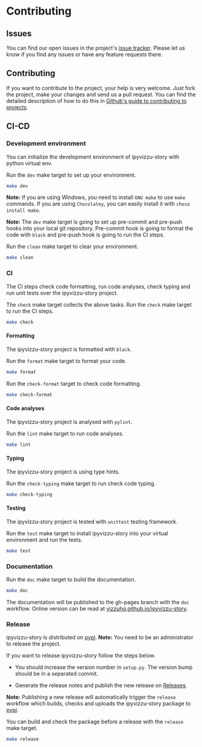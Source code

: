 # Contributing

## Issues

You can find our open issues in the project's [issue tracker](https://github.com/vizzuhq/ipyvizzu-story/issues/). Please let us know if you find any issues or have any feature requests there.

## Contributing

If you want to contribute to the project, your help is very welcome. Just fork the project, make your changes and send us a pull request.
You can find the detailed description of how to do this in
[Github's guide to contributing to projects](https://docs.github.com/en/get-started/quickstart/contributing-to-projects).

## CI-CD

### Development environment

You can initialize the development environment of ipyvizzu-story with python virtual env.

Run the `dev` make target to set up your environment.

```sh
make dev
```

**Note:** If you are using Windows, you need to install `GNU make` to use `make` commands.
If you are using `Chocolatey`, you can easily install it with `choco install make`.

**Note:** The `dev` make target is going to set up pre-commit and pre-push hooks into your local git repository. Pre-commit hook is going to format the code with `black` and pre-push hook is going to run the CI steps.

Run the `clean` make target to clear your environment.

```sh
make clean
```

### CI

The CI steps check code formatting, run code analyses, check typing and run unit tests over the ipyvizzu-story project.

The `check` make target collects the above tasks. Run the `check` make target to run the CI steps.

```sh
make check
```

#### Formatting

The ipyvizzu-story project is formatted with `black`.

Run the `format` make target to format your code.

```sh
make format
```

Run the `check-format` target to check code formatting.

```sh
make check-format
```

#### Code analyses

The ipyvizzu-story project is analysed with `pylint`.

Run the `lint` make target to run code analyses.

```sh
make lint
```

#### Typing

The ipyvizzu-story project is using type hints.

Run the `check-typing` make target to run check code typing.

```sh
make check-typing
```

#### Testing

The ipyvizzu-story project is tested with `unittest` testing framework.

Run the `test` make target to install ipyvizzu-story into your virtual environment and run the tests.

```sh
make test
```

### Documentation

Run the `doc` make target to build the documentation.

```sh
make doc
```

The documentation will be published to the gh-pages branch with the `doc` workflow.
Online version can be read at [vizzuhq.github.io/ipyvizzu-story](https://vizzuhq.github.io/ipyvizzu-story).

### Release

ipyvizzu-story is distributed on [pypi](https://pypi.org/project/ipyvizzu-story). **Note:** You need to be an administrator to release the project.

If you want to release ipyvizzu-story follow the steps below.

- You should increase the version number in `setup.py`. The version bump should be in a separated commit.

- Generate the release notes and publish the new release on [Releases](https://github.com/vizzuhq/ipyvizzu-story/releases).

 **Note:** Publishing a new release will automatically trigger the `release` workflow which builds, checks and uploads the ipyvizzu-story package to [pypi](https://pypi.org/project/ipyvizzu-story).

You can build and check the package before a release with the `release` make target.

```sh
make release
```
